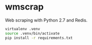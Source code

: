 # wmscrap

Web scraping with Python 2.7 and Redis.

```bash
virtualenv .venv
source .venv/bin/activate
pip install -r requirements.txt
```